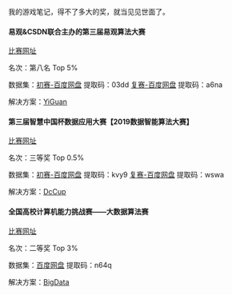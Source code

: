 我的游戏笔记，得不了多大的奖，就当见见世面了。



####  易观&CSDN联合主办的第三届易观算法大赛 

[比赛网址](https://www.tinymind.cn/competitions/48) 

名次：第八名 Top 5%

数据集：[初赛-百度网盘](https://pan.baidu.com/s/13qXXgHfRvciUdVV2rsIewQ) 提取码：03dd	[复赛-百度网盘](https://pan.baidu.com/s/1bA_uHvJM8ssJjnK4TQwCXA) 提取码：a6na

解决方案：[YiGuan](./handle/yiguan.ipynb)



#### 第三届智慧中国杯数据应用大赛【2019数据智能算法大赛】

[比赛网址](https://www.dcjingsai.com/common/cmpt/2019数据智能算法大赛_赛体与数据.html)

名次：三等奖 Top 0.5%

数据集：[初赛-百度网盘](https://pan.baidu.com/s/1Yw7iWZvWC2i7YPB4lHrJ_g) 提取码：kvy9	[复赛-百度网盘](https://pan.baidu.com/s/13g2SEkSY5xo25PBDYJkqSg) 提取码：wswa

解决方案：[DcCup](./handle/dccup.ipynb)



#### 全国高校计算机能力挑战赛——大数据算法赛

[比赛网址](http://www.ncccu.org.cn/finalrank-1-1.html)

名次：二等奖 Top 3%

数据集：[百度网盘](https://pan.baidu.com/s/13zOB0BEQFAkc8Md8eiwwsQ) 提取码：n64q

解决方案：[BigData](./handle/bigdata.ipynb)

